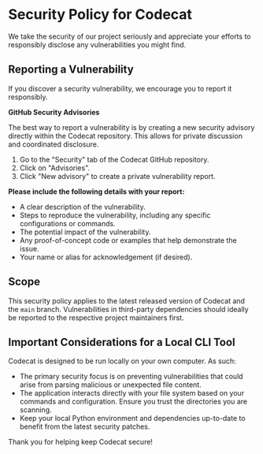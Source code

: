 # Security Policy for Codecat

We take the security of our project seriously and appreciate your efforts to responsibly disclose any vulnerabilities you might find.

## Reporting a Vulnerability

If you discover a security vulnerability, we encourage you to report it responsibly.

**GitHub Security Advisories**

The best way to report a vulnerability is by creating a new security advisory directly within the Codecat repository. This allows for private discussion and coordinated disclosure.

1.  Go to the "Security" tab of the Codecat GitHub repository.
2.  Click on "Advisories".
3.  Click "New advisory" to create a private vulnerability report.

**Please include the following details with your report:**

- A clear description of the vulnerability.
- Steps to reproduce the vulnerability, including any specific configurations or commands.
- The potential impact of the vulnerability.
- Any proof-of-concept code or examples that help demonstrate the issue.
- Your name or alias for acknowledgement (if desired).

## Scope

This security policy applies to the latest released version of Codecat and the `main` branch. Vulnerabilities in third-party dependencies should ideally be reported to the respective project maintainers first.

## Important Considerations for a Local CLI Tool

Codecat is designed to be run locally on your own computer. As such:

- The primary security focus is on preventing vulnerabilities that could arise from parsing malicious or unexpected file content.
- The application interacts directly with your file system based on your commands and configuration. Ensure you trust the directories you are scanning.
- Keep your local Python environment and dependencies up-to-date to benefit from the latest security patches.

Thank you for helping keep Codecat secure!
